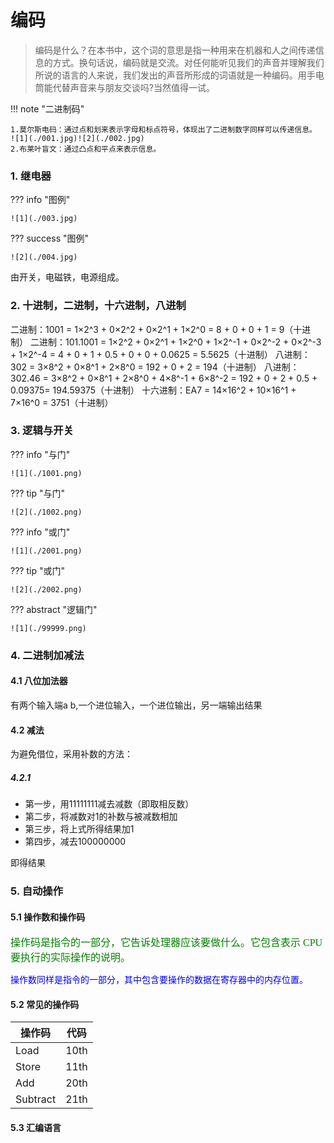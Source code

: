 # 编码

>编码是什么？在本书中，这个词的意思是指一种用来在机器和人之间传递信
>息的方式。换句话说，编码就是交流。对任何能听见我们的声音并理解我们
>所说的语言的人来说，我们发出的声音所形成的词语就是一种编码。用手电
>筒能代替声音来与朋友交谈吗?当然值得一试。

!!! note "二进制码"

    1.莫尔斯电码：通过点和划来表示字母和标点符号，体现出了二进制数字同样可以传递信息。
    ![1](./001.jpg)![2](./002.jpg)
    2.布莱叶盲文：通过凸点和平点来表示信息。

### 1. 继电器

??? info "图例"

    ![1](./003.jpg)

??? success "图例"

    ![2](./004.jpg)

由开关，电磁铁，电源组成。

### 2. 十进制，二进制，十六进制，八进制

二进制：1001 = 1×2^3 + 0×2^2 + 0×2^1 + 1×2^0 = 8 + 0 + 0 + 1 = 9（十进制）
二进制：101.1001 = 1×2^2 + 0×2^1 + 1×2^0 + 1×2^-1 + 0×2^-2 + 0×2^-3 + 1×2^-4 = 4 + 0 + 1 + 0.5 + 0 + 0 + 0.0625 = 5.5625（十进制）
八进制：302 = 3×8^2 + 0×8^1 + 2×8^0 = 192 + 0 + 2 = 194（十进制）
八进制：302.46 = 3×8^2 + 0×8^1 + 2×8^0 + 4×8^-1 + 6×8^-2 = 192 + 0 + 2 + 0.5 + 0.09375= 194.59375（十进制）
十六进制：EA7 = 14×16^2 + 10×16^1 + 7×16^0 = 3751（十进制）

### 3. 逻辑与开关

??? info "与门"

    ![1](./1001.png)

??? tip "与门"

    ![2](./1002.png)

??? info "或门"

    ![1](./2001.png)

??? tip "或门"

    ![2](./2002.png)

??? abstract "逻辑门"

    ![1](./99999.png)

### 4. 二进制加减法

#### 4.1 八位加法器

有两个输入端a b,一个进位输入，一个进位输出，另一端输出结果

#### 4.2 减法

为避免借位，采用补数的方法：

##### 4.2.1 

- 第一步，用11111111减去减数（即取相反数）
- 第二步，将减数对1的补数与被减数相加
- 第三步，将上式所得结果加1
- 第四步，减去100000000

即得结果

### 5. 自动操作

#### 5.1 操作数和操作码

<font face="逐浪立楷" color=green size=3>操作码是指令的一部分，它告诉处理器应该要做什么。它包含表示 CPU 要执行的实际操作的说明。</font>

<font face="逐浪花体" color=blue>操作数同样是指令的一部分，其中包含要操作的数据在寄存器中的内存位置。</font>

#### 5.2 常见的操作码

| 操作码 | 代码 |
| ------ | :--: |
| Load   | 10th |
| Store  | 11th |
| Add | 20th |
| Subtract | 21th |

#### 5.3 汇编语言